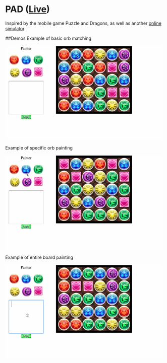 # PAD ([Live](scott-mck.github.io/PAD))

Inspired by the mobile game Puzzle and Dragons, as well as another
[online simulator](pad.dawnglare.com).

##Demos
Example of basic orb matching

<img src="./demos/matching.gif" width=500 height=300/>

Example of specific orb painting

<img src="./demos/painting1.gif" width=500 height=300/>

Example of entire board painting

<img src="./demos/painting2.gif" width=500 height=300/>
